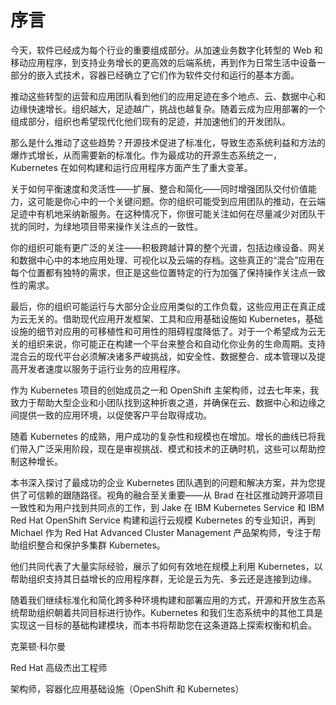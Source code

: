 # 序言

今天，软件已经成为每个行业的重要组成部分。从加速业务数字化转型的 Web 和移动应用程序，到支持业务增长的更高效的后端系统，再到作为日常生活中设备一部分的嵌入式技术，容器已经确立了它们作为软件交付和运行的基本方面。

推动这些转型的运营和应用团队看到他们的应用足迹在多个地点、云、数据中心和边缘快速增长。组织越大，足迹越广，挑战也越复杂。随着云成为应用部署的一个组成部分，组织也希望现代化他们现有的足迹，并加速他们的开发团队。

那么是什么推动了这些趋势？开源技术促进了标准化，导致生态系统利益和方法的爆炸式增长，从而需要新的标准化。作为最成功的开源生态系统之一，Kubernetes 在如何构建和运行应用程序方面产生了重大变革。

关于如何平衡速度和灵活性——扩展、整合和简化——同时增强团队交付价值能力，这可能是你心中的一个关键问题。你的组织可能受到应用团队的推动，在云端足迹中有机地采纳新服务。在这种情况下，你很可能关注如何在尽量减少对团队干扰的同时，为绿地项目带来操作关注点的一致性。

你的组织可能有更广泛的关注——积极跨越计算的整个光谱，包括边缘设备、网关和数据中心中的本地应用处理、可视化以及云端的存档。这些真正的“混合”应用在每个位置都有独特的需求，但正是这些位置特定的行为加强了保持操作关注点一致性的需求。

最后，你的组织可能运行与大部分企业应用类似的工作负载，这些应用正在真正成为云无关的。借助现代应用开发框架、工具和应用基础设施如 Kubernetes，基础设施的细节对应用的可移植性和可用性的阻碍程度降低了。对于一个希望成为云无关的组织来说，你可能正在构建一个平台来整合和自动化你业务的生命周期。支持混合云的现代平台必须解决诸多严峻挑战，如安全性、数据整合、成本管理以及提高开发者速度以服务于运行业务的应用程序。

作为 Kubernetes 项目的创始成员之一和 OpenShift 主架构师，过去七年来，我致力于帮助大型企业和小团队找到这种折衷之道，并确保在云、数据中心和边缘之间提供一致的应用环境，以促使客户平台取得成功。

随着 Kubernetes 的成熟，用户成功的复杂性和规模也在增加。增长的曲线已将我们带入广泛采用阶段，现在是审视挑战、模式和技术的正确时机，这些可以帮助控制这种增长。

本书深入探讨了最成功的企业 Kubernetes 团队遇到的问题和解决方案，并为您提供了可信赖的跟随路径。视角的融合至关重要——从 Brad 在社区推动跨开源项目一致性和为用户找到共同点的工作，到 Jake 在 IBM Kubernetes Service 和 IBM Red Hat OpenShift Service 构建和运行云规模 Kubernetes 的专业知识，再到 Michael 作为 Red Hat Advanced Cluster Management 产品架构师，专注于帮助组织整合和保护多集群 Kubernetes。

他们共同代表了大量实际经验，展示了如何有效地在规模上利用 Kubernetes，以帮助组织支持其日益增长的应用程序群，无论是云为先、多云还是连接到边缘。

随着我们继续标准化和简化跨多种环境构建和部署应用的方式，开源和开放生态系统帮助组织朝着共同目标进行协作。Kubernetes 和我们生态系统中的其他工具是实现这一目标的基础构建模块，而本书将帮助您在这条道路上探索权衡和机会。

克莱顿·科尔曼

Red Hat 高级杰出工程师

架构师，容器化应用基础设施（OpenShift 和 Kubernetes）
